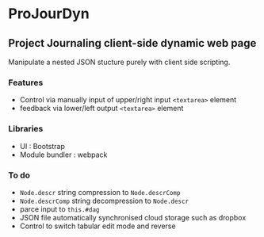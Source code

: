 # ProJourDyn
## Project Journaling client-side dynamic web page 
Manipulate a nested JSON stucture purely with client side scripting. 
### Features
- Control via manually input of upper/right input `<textarea>` element
- feedback via lower/left output `<textarea>` element
### Libraries
- UI : Bootstrap 
- Module bundler : webpack
### To do
- `Node.descr` string compression to `Node.descrComp`
- `Node.descrComp` string decompression to `Node.descr`
- parce input to `this.#dag`
- JSON file automatically synchronised cloud storage such as dropbox
- Control to switch tabular edit mode and reverse
